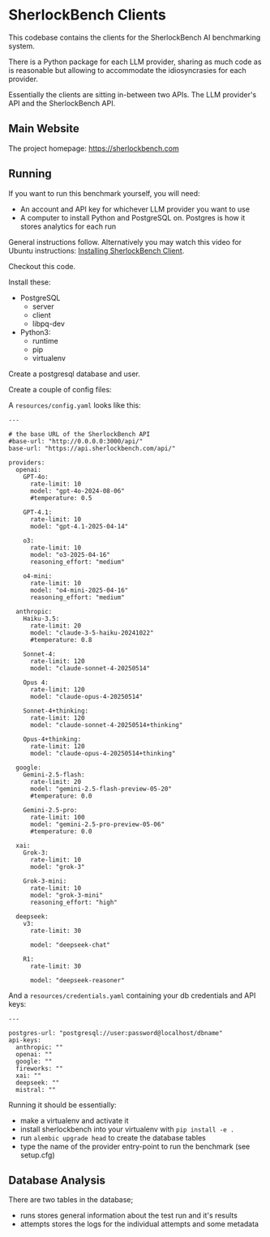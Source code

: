 # SherlockBench Clients

This codebase contains the clients for the SherlockBench AI benchmarking system.

There is a Python package for each LLM provider, sharing as much code as is
reasonable but allowing to accommodate the idiosyncrasies for each provider.

Essentially the clients are sitting in-between two APIs. The LLM provider's API
and the SherlockBench API.

## Main Website
The project homepage: https://sherlockbench.com

## Running
If you want to run this benchmark yourself, you will need:
- An account and API key for whichever LLM provider you want to use
- A computer to install Python and PostgreSQL on. Postgres is how it stores analytics for each run

General instructions follow. Alternatively you may watch this video for Ubuntu instructions: [Installing SherlockBench Client](https://youtu.be/qNIXQTtuFYs).

Checkout this code.

Install these:
- PostgreSQL
  - server
  - client
  - libpq-dev
- Python3:
  - runtime
  - pip
  - virtualenv

Create a postgresql database and user.

Create a couple of config files:

A `resources/config.yaml` looks like this:
```
---

# the base URL of the SherlockBench API
#base-url: "http://0.0.0.0:3000/api/"
base-url: "https://api.sherlockbench.com/api/"

providers:
  openai:
    GPT-4o:
      rate-limit: 10
      model: "gpt-4o-2024-08-06"
      #temperature: 0.5

    GPT-4.1:
      rate-limit: 10
      model: "gpt-4.1-2025-04-14"

    o3:
      rate-limit: 10
      model: "o3-2025-04-16"
      reasoning_effort: "medium"

    o4-mini:
      rate-limit: 10
      model: "o4-mini-2025-04-16"
      reasoning_effort: "medium"

  anthropic:
    Haiku-3.5:
      rate-limit: 20
      model: "claude-3-5-haiku-20241022"
      #temperature: 0.8

    Sonnet-4:
      rate-limit: 120
      model: "claude-sonnet-4-20250514"

    Opus 4:
      rate-limit: 120
      model: "claude-opus-4-20250514"

    Sonnet-4+thinking:
      rate-limit: 120
      model: "claude-sonnet-4-20250514+thinking"

    Opus-4+thinking:
      rate-limit: 120
      model: "claude-opus-4-20250514+thinking"

  google:
    Gemini-2.5-flash:
      rate-limit: 20
      model: "gemini-2.5-flash-preview-05-20"
      #temperature: 0.0

    Gemini-2.5-pro:
      rate-limit: 100
      model: "gemini-2.5-pro-preview-05-06"
      #temperature: 0.0

  xai:
    Grok-3:
      rate-limit: 10
      model: "grok-3"

    Grok-3-mini:
      rate-limit: 10
      model: "grok-3-mini"
      reasoning_effort: "high"

  deepseek:
    v3:
      rate-limit: 30

      model: "deepseek-chat"

    R1:
      rate-limit: 30

      model: "deepseek-reasoner"

```

And a `resources/credentials.yaml` containing your db credentials and API keys:
```
---

postgres-url: "postgresql://user:password@localhost/dbname"
api-keys:
  anthropic: ""
  openai: ""
  google: ""
  fireworks: ""
  xai: ""
  deepseek: ""
  mistral: ""
```

Running it should be essentially:
- make a virtualenv and activate it
- install sherlockbench into your virtualenv with `pip install -e .`
- run `alembic upgrade head` to create the database tables
- type the name of the provider entry-point to run the benchmark (see setup.cfg)

## Database Analysis
There are two tables in the database;
- runs stores general information about the test run and it's results
- attempts stores the logs for the individual attempts and some metadata
